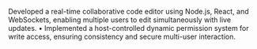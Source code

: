 Developed a real-time collaborative code editor using Node.js, React, and WebSockets, enabling multiple users to
edit simultaneously with live updates.
• Implemented a host-controlled dynamic permission system for write access, ensuring consistency and secure
multi-user interaction.
